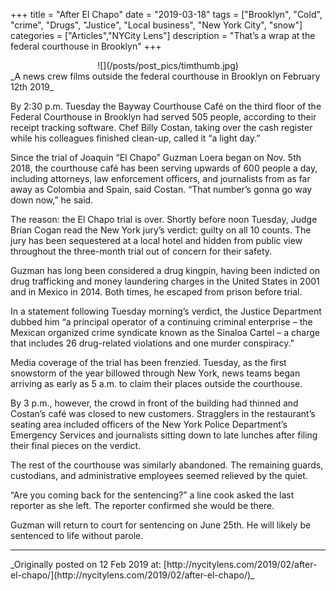 +++
title = "After El Chapo"
date = "2019-03-18"
tags = ["Brooklyn", "Cold", "crime", "Drugs", "Justice", "Local business", "New York City", "snow"]
categories = ["Articles","NYCity Lens"]
description = "That’s a wrap at the federal courthouse in Brooklyn"
+++
<center>
![](/posts/post_pics/timthumb.jpg)
</center>
_A news crew films outside the federal courthouse in Brooklyn on February 12th 2019_

By 2:30 p.m. Tuesday the Bayway Courthouse Café on the third floor of the Federal Courthouse in Brooklyn had served 505 people, according to their receipt tracking software. Chef Billy Costan, taking over the cash register while his colleagues finished clean-up, called it “a light day.”

Since the trial of Joaquin “El Chapo” Guzman Loera began on Nov. 5th 2018, the courthouse café has been serving upwards of 600 people a day, including attorneys, law enforcement officers, and journalists from as far away as Colombia and Spain, said Costan. “That number’s gonna go way down now,” he said.

The reason:  the El Chapo trial is over.  Shortly before noon Tuesday, Judge Brian Cogan read the New York jury’s verdict: guilty on all 10 counts. The jury has been sequestered at a local hotel and hidden from public view throughout the three-month trial out of concern for their safety.

Guzman has long been considered a drug kingpin, having been indicted on drug trafficking and money laundering charges in the United States in 2001 and in Mexico in 2014. Both times, he escaped from prison before trial.

In a statement following Tuesday morning’s verdict, the Justice Department dubbed him “a principal operator of a continuing criminal enterprise – the Mexican organized crime syndicate known as the Sinaloa Cartel – a charge that includes 26 drug-related violations and one murder conspiracy.”

Media coverage of the trial has been frenzied. Tuesday, as the first snowstorm of the year billowed through New York, news teams began arriving as early as 5 a.m. to claim their places outside the courthouse.

By 3 p.m., however, the crowd in front of the building had thinned and Costan’s café was closed to new customers. Stragglers in the restaurant’s seating area included officers of the New York Police Department’s Emergency Services and journalists sitting down to late lunches after filing their final pieces on the verdict.

The rest of the courthouse was similarly abandoned. The remaining guards, custodians, and administrative employees seemed relieved by the quiet.

“Are you coming back for the sentencing?” a line cook asked the last reporter as she left. The reporter confirmed she would be there.

Guzman will return to court for sentencing on June 25th. He will likely be sentenced to life without parole.

<hr>
_Originally posted on 12 Feb 2019 at: [http://nycitylens.com/2019/02/after-el-chapo/](http://nycitylens.com/2019/02/after-el-chapo/)_